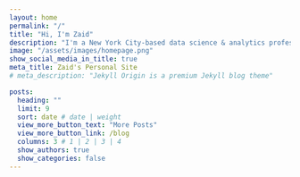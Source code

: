 ```yaml
---
layout: home
permalink: "/"
title: "Hi, I'm Zaid"
description: "I'm a New York City-based data science & analytics professional, enthusiastically exploring the frontiers of AI and deep learning."
image: "/assets/images/homepage.png"
show_social_media_in_title: true
meta_title: Zaid's Personal Site
# meta_description: "Jekyll Origin is a premium Jekyll blog theme"

posts:
  heading: ""
  limit: 9
  sort: date # date | weight
  view_more_button_text: "More Posts"
  view_more_button_link: /blog
  columns: 3 # 1 | 2 | 3 | 4
  show_authors: true
  show_categories: false
---
```

